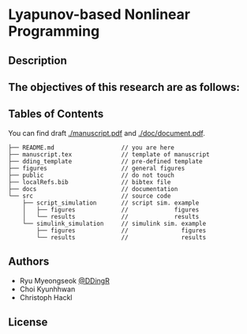 # Lyapunov-based Nonlinear Programming

## Description
 
The objectives of this research are as follows:
- 

## Tables of Contents

You can find draft [./manuscript.pdf](./manuscript.pdf) and [./doc/document.pdf](./doc/main.pdf).

```
├── README.md                   // you are here
├── manuscript.tex              // template of manuscript
├── dding_template              // pre-defined template
├── figures                     // general figures
├── public                      // do not touch
├── localRefs.bib               // bibtex file
├── docs                        // documentation
└── src                         // source code
    ├── script_simulation       // script sim. example
    │   ├── figures             //             figures
    │   └── results             //             results
    └── simulink_simulation     // simulink sim. example
        ├── figures             //               figures
        └── results             //               results
```
## Authors

- Ryu Myeongseok [@DDingR](https://github.com/DDingR)
- Choi Kyunhhwan 
- Christoph Hackl

## License

